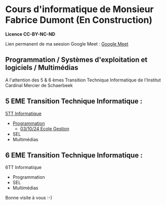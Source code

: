 # Cours d'informatique de Monsieur Fabrice Dumont (**En Construction**)

**Licence CC-BY-NC-ND**

Lien permanent de ma seesion Google Meet : [Google Meet](https://meet.google.com/vaa-uvqa-jeu)

## Programmation / Systèmes d'exploitation et logiciels / Multimédias

A l'attention des 5 & 6 èmes Transition Technique Informatique de l'Institut Cardinal Mercier de Schaerbeek

## 5 EME Transition Technique Informatique :

[5TT Informatique](./cours_5tt "5TT")

- [Programmation](./cours_5tt/programmation)
  - [03/10/24 Ecole Gestion](./cours_5tt/programmation/03_10_24_ecole_gestion)
- SEL
- Multimédias

## 6 EME Transition Technique Informatique :

6TT Informatique

- Programmation
- SEL
- Multimédias

Bonne visite à vous :-)



